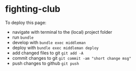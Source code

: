 fighting-club
=============

To deploy this page:
* navigate with terminal to the (local) project folder
* run `bundle`
* develop with `bundle exec middleman`
* deploy with `bundle exec middleman deploy`
* add changed files to git `git add -A`
* commit changes to git `git commit -am "short change msg"`
* push changes to github `git push`
